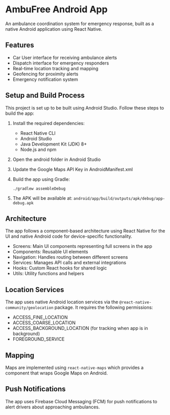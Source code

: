 # AmbuFree Android App

An ambulance coordination system for emergency response, built as a native Android application using React Native.

## Features

- Car User interface for receiving ambulance alerts
- Dispatch interface for emergency responders
- Real-time location tracking and mapping
- Geofencing for proximity alerts
- Emergency notification system

## Setup and Build Process

This project is set up to be built using Android Studio. Follow these steps to build the app:

1. Install the required dependencies:
   - React Native CLI
   - Android Studio
   - Java Development Kit (JDK) 8+
   - Node.js and npm

2. Open the android folder in Android Studio

3. Update the Google Maps API Key in AndroidManifest.xml

4. Build the app using Gradle:
   ```
   ./gradlew assembleDebug
   ```

5. The APK will be available at: `android/app/build/outputs/apk/debug/app-debug.apk`

## Architecture

The app follows a component-based architecture using React Native for the UI and native Android code for device-specific functionality.

- Screens: Main UI components representing full screens in the app
- Components: Reusable UI elements
- Navigation: Handles routing between different screens
- Services: Manages API calls and external integrations
- Hooks: Custom React hooks for shared logic
- Utils: Utility functions and helpers

## Location Services

The app uses native Android location services via the `@react-native-community/geolocation` package. It requires the following permissions:

- ACCESS_FINE_LOCATION
- ACCESS_COARSE_LOCATION
- ACCESS_BACKGROUND_LOCATION (for tracking when app is in background)
- FOREGROUND_SERVICE

## Mapping

Maps are implemented using `react-native-maps` which provides a component that wraps Google Maps on Android.

## Push Notifications

The app uses Firebase Cloud Messaging (FCM) for push notifications to alert drivers about approaching ambulances.
